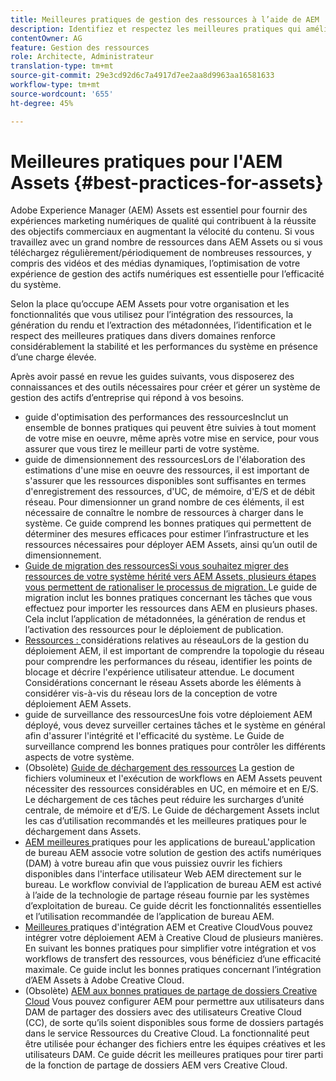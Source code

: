 ```yaml
---
title: Meilleures pratiques de gestion des ressources à l’aide de AEM
description: Identifiez et respectez les meilleures pratiques qui améliorent la stabilité et les performances du système en charge, en fonction du déploiement AEM Assets et des fonctionnalités utilisées pour assimiler et traiter les ressources.
contentOwner: AG
feature: Gestion des ressources
role: Architecte, Administrateur
translation-type: tm+mt
source-git-commit: 29e3cd92d6c7a4917d7ee2aa8d9963aa16581633
workflow-type: tm+mt
source-wordcount: '655'
ht-degree: 45%

---
```



# Meilleures pratiques pour l&#39;AEM Assets {#best-practices-for-assets}

Adobe Experience Manager (AEM) Assets est essentiel pour fournir des expériences marketing numériques de qualité qui contribuent à la réussite des objectifs commerciaux en augmentant la vélocité du contenu. Si vous travaillez avec un grand nombre de ressources dans AEM Assets ou si vous téléchargez régulièrement/périodiquement de nombreuses ressources, y compris des vidéos et des médias dynamiques, l’optimisation de votre expérience de gestion des actifs numériques est essentielle pour l’efficacité du système.

Selon la place qu’occupe AEM Assets pour votre organisation et les fonctionnalités que vous utilisez pour l’intégration des ressources, la génération du rendu et l’extraction des métadonnées, l’identification et le respect des meilleures pratiques dans divers domaines renforce considérablement la stabilité et les performances du système en présence d’une charge élevée.

Après avoir passé en revue les guides suivants, vous disposerez des connaissances et des outils nécessaires pour créer et gérer un système de gestion des actifs d’entreprise qui répond à vos besoins.

* [](performance-tuning-guidelines.md)
guide d&#39;optimisation des performances des ressourcesInclut un ensemble de bonnes pratiques qui peuvent être suivies à tout moment de votre mise en oeuvre, même après votre mise en service, pour vous assurer que vous tirez le meilleur parti de votre système.
* [](assets-sizing-guide.md)
guide de dimensionnement des ressourcesLors de l&#39;élaboration des estimations d&#39;une mise en oeuvre des ressources, il est important de s&#39;assurer que les ressources disponibles sont suffisantes en termes d&#39;enregistrement des ressources, d&#39;UC, de mémoire, d&#39;E/S et de débit réseau. Pour dimensionner un grand nombre de ces éléments, il est nécessaire de connaître le nombre de ressources à charger dans le système. Ce guide comprend les bonnes pratiques qui permettent de déterminer des mesures efficaces pour estimer l’infrastructure et les ressources nécessaires pour déployer AEM Assets, ainsi qu’un outil de dimensionnement.
* [Guide de migration des ressourcesSi vous souhaitez migrer des ressources de votre système hérité vers AEM Assets, plusieurs étapes vous permettent de rationaliser le processus de migration. ](assets-migration-guide.md)
Le guide de migration inclut les bonnes pratiques concernant les tâches que vous effectuez pour importer les ressources dans AEM en plusieurs phases. Cela inclut l’application de métadonnées, la génération de rendus et l’activation des ressources pour le déploiement de publication.
* [Ressources : ](assets-network-considerations.md)
considérations relatives au réseauLors de la gestion du déploiement AEM, il est important de comprendre la topologie du réseau pour comprendre les performances du réseau, identifier les points de blocage et décrire l&#39;expérience utilisateur attendue. Le document Considérations concernant le réseau Assets aborde les éléments à considérer vis-à-vis du réseau lors de la conception de votre déploiement AEM Assets.
* [](assets-monitoring-best-practices.md)
guide de surveillance des ressourcesUne fois votre déploiement AEM déployé, vous devez surveiller certaines tâches et le système en général afin d&#39;assurer l&#39;intégrité et l&#39;efficacité du système. Le Guide de surveillance comprend les bonnes pratiques pour contrôler les différents aspects de votre système.
* (Obsolète) [Guide de déchargement des ressources](assets-offloading-best-practices.md)
La gestion de fichiers volumineux et l&#39;exécution de workflows en AEM Assets peuvent nécessiter des ressources considérables en UC, en mémoire et en E/S. Le déchargement de ces tâches peut réduire les surcharges d’unité centrale, de mémoire et d’E/S. Le Guide de déchargement Assets inclut les cas d’utilisation recommandés et les meilleures pratiques pour le déchargement dans Assets.
* [AEM meilleures ](https://helpx.adobe.com/fr/experience-manager/desktop-app/aem-desktop-app-best-practices.html)
pratiques pour les applications de bureauL&#39;application de bureau AEM associe votre solution de gestion des actifs numériques (DAM) à votre bureau afin que vous puissiez ouvrir les fichiers disponibles dans l&#39;interface utilisateur Web AEM directement sur le bureau. Le workflow convivial de l’application de bureau AEM est activé à l’aide de la technologie de partage réseau fournie par les systèmes d’exploitation de bureau. Ce guide décrit les fonctionnalités essentielles et l’utilisation recommandée de l’application de bureau AEM.
* [Meilleures ](aem-cc-integration-best-practices.md)
pratiques d&#39;intégration AEM et Creative CloudVous pouvez intégrer votre déploiement AEM à Creative Cloud de plusieurs manières. En suivant les bonnes pratiques pour simplifier votre intégration et vos workflows de transfert des ressources, vous bénéficiez d’une efficacité maximale. Ce guide inclut les bonnes pratiques concernant l’intégration d’AEM Assets à Adobe Creative Cloud.
* (Obsolète) [AEM aux bonnes pratiques de partage de dossiers Creative Cloud](aem-cc-folder-sharing-best-practices.md)
Vous pouvez configurer AEM pour permettre aux utilisateurs dans DAM de partager des dossiers avec des utilisateurs Creative Cloud (CC), de sorte qu’ils soient disponibles sous forme de dossiers partagés dans le service Ressources du Creative Cloud. La fonctionnalité peut être utilisée pour échanger des fichiers entre les équipes créatives et les utilisateurs DAM. Ce guide décrit les meilleures pratiques pour tirer parti de la fonction de partage de dossiers AEM vers Creative Cloud.
